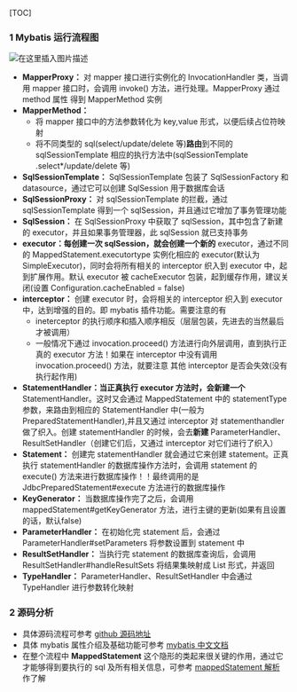 [TOC]

### 1 Mybatis 运行流程图
![在这里插入图片描述](https://img-blog.csdnimg.cn/201909051910175.png?x-oss-process=image/watermark,type_ZmFuZ3poZW5naGVpdGk,shadow_10,text_aHR0cHM6Ly9ibG9nLmNzZG4ubmV0L2thbmdzYTk5OA==,size_16,color_FFFFFF,t_70)
- **MapperProxy：** 对 mapper 接口进行实例化的 InvocationHandler 类，当调用 mapper 接口时，会调用 invoke() 方法，进行处理。MapperProxy 通过 method 属性 得到 MapperMethod 实例
- **MapperMethod：**
  - 将 mapper 接口中的方法参数转化为 key,value 形式，以便后续占位符映射
  - 将不同类型的 sql(select/update/delete 等)**路由**到不同的 sqlSessionTemplate 相应的执行方法中(sqlSessionTemplate .select*/update/delete 等)
- **SqlSessionTemplate：** SqlSessionTemplate 包装了 SqlSessionFactory 和 datasource，通过它可以创建 SqlSession 用于数据库会话
- **SqlSessionProxy：** 对 sqlSessionTemplate 的拦截，通过 sqlSessionTemplate 得到一个 sqlSession，并且通过它增加了事务管理功能
- **SqlSession：** 在 SqlSessionProxy 中获取了 sqlSession，其中包含了新建的 executor，并且如果事务管理器，此 sqlSession 就已支持事务
- **executor：**每创建一次 sqlSession，就会创建一个**新的** executor，通过不同的 MappedStatement.executortype 实例化相应的 executor(默认为 SimpleExecutor)，同时会将所有相关的 interceptor 织入到 executor 中，起到扩展作用。默认 executor 被 cacheExecutor 包装，起到缓存作用，建议关闭(设置 Configuration.cacheEnabled = false)
- **interceptor：** 创建 executor 时，会将相关的 interceptor 织入到 executor 中，达到增强的目的。即 mybatis 插件功能。需要注意的有
  - ineterceptor 的执行顺序和插入顺序相反（层层包装，先进去的当然最后才被调用）
  - 一般情况下通过 invocation.proceed() 方法进行向外层调用，直到执行正真的 executor 方法！如果在 interceptor 中没有调用 invocation.proceed() 方法，就要注意 其他 interceptor 是否会失效(没有执行起作用)
-  **StatementHandler：**当正真执行 executor 方法时，会**新建一个** StatementHandler。这时又会通过 MappedStatement 中的 statementType 参数，来路由到相应的 StatementHandler 中(一般为 PreparedStatementHandler),并且又通过 interceptor 对 statementhandler 做了织入。创建 statementHandler 的时候，会去**新建** ParameterHandler、ResultSetHandler（创建它们后，又通过 interceptor 对它们进行了织入）
-  **Statement：** 创建完 statementHandler 就会通过它来创建 statement。正真执行 statementHandler 的数据库操作方法时，会调用 statement 的 execute() 方法来进行数据库操作！！最终调用的是 JdbcPreparedStatement#execute 方法进行的数据库操作
- **KeyGenerator：** 当数据库操作完了之后，会调用 mappedStatement#getKeyGenerator 方法，进行主键的更新(如果有且设置的话，默认false)
- **ParameterHandler：** 在初始化完 statement 后，会通过 ParameterHandler#setParameters 将参数设置到 statement 中
- **ResultSetHandler：** 当执行完 statement 的数据库查询后，会调用 ResultSetHandler#handleResultSets 将结果集映射成 List 形式，并返回
- **TypeHandler：** ParameterHandler、ResultSetHandler 中会通过 TypeHandler 进行参数转化映射

### 2 源码分析

- 具体源码流程可参考 [github 源码地址](https://github.com/wangkang09/source-notes/tree/master/mybatis)
- 具体 mybatis 属性介绍及基础功能可参考 [mybatis 中文文档](http://www.mybatis.org/mybatis-3/zh/configuration.html) 
- 在整个流程中 **MappedStatement** 这个隐形的类起来很关键的作用，通过它才能够得到要执行的 sql 及所有相关信息，可参考 [mappedStatement 解析](https://blog.csdn.net/kangsa998/article/details/100565154) 作了解
